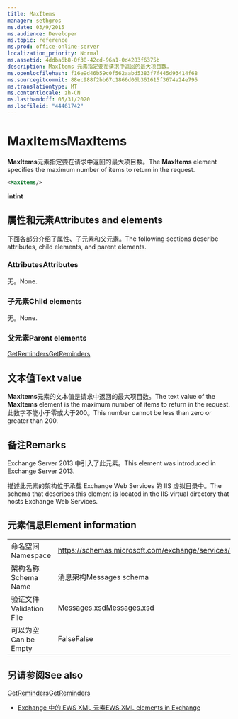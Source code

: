 ```yaml
---
title: MaxItems
manager: sethgros
ms.date: 03/9/2015
ms.audience: Developer
ms.topic: reference
ms.prod: office-online-server
localization_priority: Normal
ms.assetid: 4ddba6b8-0f38-42cd-96a1-0d4283f6375b
description: MaxItems 元素指定要在请求中返回的最大项目数。
ms.openlocfilehash: f16e9d46b59c0f562aabd5383f7f445d93414f68
ms.sourcegitcommit: 88ec988f2bb67c1866d06b361615f3674a24e795
ms.translationtype: MT
ms.contentlocale: zh-CN
ms.lasthandoff: 05/31/2020
ms.locfileid: "44461742"
---
```

# <a name="maxitems"></a><span data-ttu-id="772f8-103">MaxItems</span><span class="sxs-lookup"><span data-stu-id="772f8-103">MaxItems</span></span>

<span data-ttu-id="772f8-104">**MaxItems**元素指定要在请求中返回的最大项目数。</span><span class="sxs-lookup"><span data-stu-id="772f8-104">The **MaxItems** element specifies the maximum number of items to return in the request.</span></span> 
  
```XML
<MaxItems/>
```

 <span data-ttu-id="772f8-105">**int**</span><span class="sxs-lookup"><span data-stu-id="772f8-105">**int**</span></span>
## <a name="attributes-and-elements"></a><span data-ttu-id="772f8-106">属性和元素</span><span class="sxs-lookup"><span data-stu-id="772f8-106">Attributes and elements</span></span>

<span data-ttu-id="772f8-107">下面各部分介绍了属性、子元素和父元素。</span><span class="sxs-lookup"><span data-stu-id="772f8-107">The following sections describe attributes, child elements, and parent elements.</span></span>
  
### <a name="attributes"></a><span data-ttu-id="772f8-108">Attributes</span><span class="sxs-lookup"><span data-stu-id="772f8-108">Attributes</span></span>

<span data-ttu-id="772f8-109">无。</span><span class="sxs-lookup"><span data-stu-id="772f8-109">None.</span></span>
  
### <a name="child-elements"></a><span data-ttu-id="772f8-110">子元素</span><span class="sxs-lookup"><span data-stu-id="772f8-110">Child elements</span></span>

<span data-ttu-id="772f8-111">无。</span><span class="sxs-lookup"><span data-stu-id="772f8-111">None.</span></span>
  
### <a name="parent-elements"></a><span data-ttu-id="772f8-112">父元素</span><span class="sxs-lookup"><span data-stu-id="772f8-112">Parent elements</span></span>

[<span data-ttu-id="772f8-113">GetReminders</span><span class="sxs-lookup"><span data-stu-id="772f8-113">GetReminders</span></span>](getreminders.md)
  
## <a name="text-value"></a><span data-ttu-id="772f8-114">文本值</span><span class="sxs-lookup"><span data-stu-id="772f8-114">Text value</span></span>

<span data-ttu-id="772f8-115">**MaxItems**元素的文本值是请求中返回的最大项目数。</span><span class="sxs-lookup"><span data-stu-id="772f8-115">The text value of the **MaxItems** element is the maximum number of items to return in the request.</span></span> <span data-ttu-id="772f8-116">此数字不能小于零或大于200。</span><span class="sxs-lookup"><span data-stu-id="772f8-116">This number cannot be less than zero or greater than 200.</span></span> 
  
## <a name="remarks"></a><span data-ttu-id="772f8-117">备注</span><span class="sxs-lookup"><span data-stu-id="772f8-117">Remarks</span></span>

<span data-ttu-id="772f8-118">Exchange Server 2013 中引入了此元素。</span><span class="sxs-lookup"><span data-stu-id="772f8-118">This element was introduced in Exchange Server 2013.</span></span>
  
<span data-ttu-id="772f8-119">描述此元素的架构位于承载 Exchange Web Services 的 IIS 虚拟目录中。</span><span class="sxs-lookup"><span data-stu-id="772f8-119">The schema that describes this element is located in the IIS virtual directory that hosts Exchange Web Services.</span></span>
  
## <a name="element-information"></a><span data-ttu-id="772f8-120">元素信息</span><span class="sxs-lookup"><span data-stu-id="772f8-120">Element information</span></span>

|||
|:-----|:-----|
|<span data-ttu-id="772f8-121">命名空间</span><span class="sxs-lookup"><span data-stu-id="772f8-121">Namespace</span></span>  <br/> |https://schemas.microsoft.com/exchange/services/2006/messages  <br/> |
|<span data-ttu-id="772f8-122">架构名称</span><span class="sxs-lookup"><span data-stu-id="772f8-122">Schema Name</span></span>  <br/> |<span data-ttu-id="772f8-123">消息架构</span><span class="sxs-lookup"><span data-stu-id="772f8-123">Messages schema</span></span>  <br/> |
|<span data-ttu-id="772f8-124">验证文件</span><span class="sxs-lookup"><span data-stu-id="772f8-124">Validation File</span></span>  <br/> |<span data-ttu-id="772f8-125">Messages.xsd</span><span class="sxs-lookup"><span data-stu-id="772f8-125">Messages.xsd</span></span>  <br/> |
|<span data-ttu-id="772f8-126">可以为空</span><span class="sxs-lookup"><span data-stu-id="772f8-126">Can be Empty</span></span>  <br/> |<span data-ttu-id="772f8-127">False</span><span class="sxs-lookup"><span data-stu-id="772f8-127">False</span></span>  <br/> |
   
## <a name="see-also"></a><span data-ttu-id="772f8-128">另请参阅</span><span class="sxs-lookup"><span data-stu-id="772f8-128">See also</span></span>



[<span data-ttu-id="772f8-129">GetReminders</span><span class="sxs-lookup"><span data-stu-id="772f8-129">GetReminders</span></span>](getreminders.md)


- [<span data-ttu-id="772f8-130">Exchange 中的 EWS XML 元素</span><span class="sxs-lookup"><span data-stu-id="772f8-130">EWS XML elements in Exchange</span></span>](ews-xml-elements-in-exchange.md)

